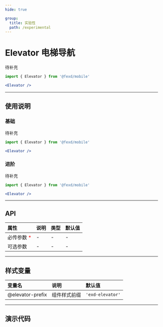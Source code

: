 ```yaml
---
hide: true

group:
  title: 实验性
  path: /experimental
---
```


# Elevator 电梯导航 <ImportCost name="Elevator" />

待补充

<!-- prettier-ignore -->
```jsx | pure
import { Elevator } from '@fexd/mobile'

<Elevator />
```

---

## 使用说明

### 基础

待补充

<!-- prettier-ignore -->
```jsx | pure
import { Elevator } from '@fexd/mobile'

<Elevator />
```

### 进阶

待补充

<!-- prettier-ignore -->
```jsx | pure
import { Elevator } from '@fexd/mobile'

<Elevator />
```

---

## API

| 属性                                         | 说明 | 类型 | 默认值 |
| :------------------------------------------- | :--- | :--- | :----- |
| 必传参数 <span style="color: red;">\*</span> | -    | -    | -      |
| 可选参数                                     | -    | -    | -      |

---

## 样式变量

| 变量名           | 说明         | 默认值           |
| :--------------- | :----------- | :--------------- |
| @elevator-prefix | 组件样式前缀 | `'exd-elevator'` |

---

## 演示代码

<code src="./demos/demo1/index.tsx" />
